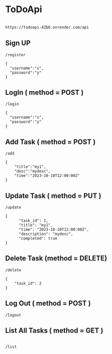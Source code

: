 # ToDoApi

```bash

https://todoapi-42b6.onrender.com/api

```
## Sign UP
```
/register

{
  "username":"x",
  "password":"y"
}
```
## LogIn ( method = POST )
```
/login

{
  "username":"x",
  "password":"y"
}
```
## Add Task ( method = POST )
```
/add

{
    "title":"my1",
    "desc":"mydesc",
    "time":"2023-10-10T12:00:00Z"
}
```
## Update Task ( method = PUT )
```
/update

{
      "task_id": 1,
      "title": "my1",
      "time": "2023-10-10T12:00:00Z",
      "description": "mydesc",
      "completed": true
}
```

## Delete Task  (method = DELETE)
```
/delete

{
    "task_id": 2
}

```
## Log Out  ( method = POST )
```
/logout
```
## List All Tasks  ( method = GET )
```

/list
```









